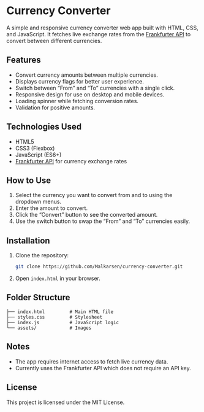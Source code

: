 # Currency Converter

A simple and responsive currency converter web app built with HTML, CSS, and JavaScript. It fetches live exchange rates from the [Frankfurter API](https://www.frankfurter.app/) to convert between different currencies.

## Features

- Convert currency amounts between multiple currencies.
- Displays currency flags for better user experience.
- Switch between “From” and “To” currencies with a single click.
- Responsive design for use on desktop and mobile devices.
- Loading spinner while fetching conversion rates.
- Validation for positive amounts.

## Technologies Used

- HTML5
- CSS3 (Flexbox)
- JavaScript (ES6+)
- [Frankfurter API](https://www.frankfurter.app/) for currency exchange rates

## How to Use

1. Select the currency you want to convert from and to using the dropdown menus.
2. Enter the amount to convert.
3. Click the “Convert” button to see the converted amount.
4. Use the switch button to swap the “From” and “To” currencies easily.

## Installation

1. Clone the repository:
   ```bash
   git clone https://github.com/Malkarsen/currency-converter.git
   ```

2. Open `index.html` in your browser.

## Folder Structure

```
├── index.html         # Main HTML file
├── styles.css         # Stylesheet
├── index.js           # JavaScript logic
└── assets/            # Images
```

## Notes

- The app requires internet access to fetch live currency data.
- Currently uses the Frankfurter API which does not require an API key.

## License

This project is licensed under the MIT License.
